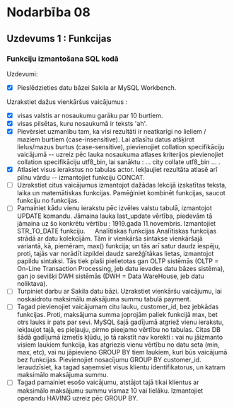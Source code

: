 # Nodarbība 08

## Uzdevums 1 : Funkcijas

### Funkciju izmantošana SQL kodā

Uzdevumi:

- [x] Pieslēdzieties datu bāzei Sakila ar MySQL Workbench.

Uzrakstiet dažus vienkāršus vaicājumus :
- [x] visas valstis ar nosaukumu garāku par 10 burtiem.
- [x] visas pilsētas, kuru nosaukumā ir teksts 'ah'.
- [x] Pievērsiet uzmanību tam, ka visi rezultāti ir neatkarīgi no lieliem / maziem burtiem (case-insensitive). 
Lai atlasītu datus atšķirot lielus/mazus burtus (case-sensitive), pievienojiet collation specifikāciju vaicājumā 
-- uzreiz pēc lauka nosaukuma atlases kriterijos pievienojiet collation specifikāciju utf8_bin, 
lai sanāktu : ... city collate utf8_bin ... .
- [x] Atlasiet visus ierakstus no tabulas actor. Iekļaujiet rezultāta atlasē arī pilnu vārdu 
-- izmantojiet funkciju CONCAT.
- [ ] Uzrakstiet citus vaicājumus izmantojot dažādas lekcijā izskatītas teksta, laika un matemātiskas funkcijas. Pamēģiniet kombinēt funkcijas, saucot funkciju no funkcijas.
- [ ] Pamainiet kādu vienu ierakstu pēc izvēles valstu tabulā, izmantojot UPDATE komandu. Jāmaina lauka last_update vērtība, piedevām tā jāmaina uz šo konkrētu vērtību : 1919.gada 11.novembris. Izmantojiet STR_TO_DATE funkciju.
 
Analītiskas funkcijas
Analītiskas funkcijas strādā ar datu kolekcijām. Tām ir vienkārša sintakse vienkāršajā variantā, kā, piemēram, max() funkcija; un tās arī satur daudz iespēju, proti, tajās var norādīt izpildei daudz sarežģītākas lietas, izmantojot papildu sintaksi. Tās tiek plaši pielietotas gan OLTP sistēmās (OLTP = On-Line Transaction Processing, jeb datu ievades datu bāzes sistēma), gan jo sevišķi DWH sistēmās (DWH = Data WareHouse, jeb datu noliktava).
- [ ] Turpiniet darbu ar Sakila datu bāzi. Uzrakstiet vienkāršu vaicājumu, lai noskaidrotu maksimālu maksājuma summu tabulā payment.
- [ ] Tagad pievienojiet vaicājumam citu lauku, customer_id, bez jebkādas funkcijas. Proti, maksājuma summa joprojām paliek funkcijā max, bet otrs lauks ir pats par sevi. MySQL šajā gadījumā atgriež vienu ierakstu, iekļaujot tajā, es pieļauju, pirmo pieejamo vērtību no tabulas. Citas DB šādā gadījumā izmetīs kļūdu, jo tā rakstīt nav korekti : vai nu jāizmanto visiem laukiem funkcija, kas atgriezis vienu vērtību no datu seta (min, max, etc), vai nu jāpievieno GROUP BY tiem laukiem, kuri būs vaicājumā bez funkcijas. Pievienojiet nosacījumu GROUP BY customer_id. Ieraudzīsiet, ka tagad saņemsiet visus klientu identifikatorus, un katram maksimālo maksājuma summu.
- [ ] Tagad pamainiet esošo vaicājumu, atstājot tajā tikai klientus ar maksimālo maksājumu summu vismaz 10 vai lielāku. Izmantojiet operandu HAVING uzreiz pēc GROUP BY.
